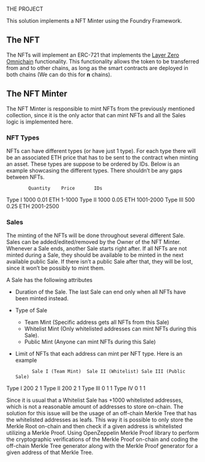 THE PROJECT 

This solution implements a NFT Minter using the Foundry Framework.


## The NFT

The NFTs will implement an ERC-721 that implements the [Layer Zero Omnichain](https://medium.com/layerzero-official/layerzero-an-omnichain-interoperability-protocol-b43d2ae975b6) functionality. 
This functionality allows the token to be transferred from and to other chains, as long as the smart contracts are deployed in both chains (We can do this for **n** chains). 

## The NFT Minter

The NFT Minter is responsible to mint NFTs from the previously mentioned collection, since it is the only actor that can mint NFTs and all the Sales logic is implemented here. 

### NFT Types

NFTs can have different types (or have just 1 type). For each type there will be an associated ETH price that has to be sent to the contract when minting an asset. 
These types are suppose to be ordered by IDs. Below is an example showcasing the different types. There shouldn’t be any gaps between NFTs.

			Quantity	Price		IDs
Type I		1000		0.01 ETH	1-1000
Type II		1000		0.05 ETH	1001-2000
Type III	500			0.25 ETH	2001-2500

### Sales

The minting of the NFTs will be done throughout several different Sale. Sales can be added/edited/removed by the Owner of the NFT Minter. 
Whenever a Sale ends, another Sale starts right after. If all NFTs are not minted during a Sale, they should be available to be minted in the next available public Sale. 
If there isn’t a public Sale after that, they will be lost, since it won’t be possibly to mint them. 

A Sale has the following attributes

- Duration of the Sale. The last Sale can end only when all NFTs have been minted instead.
- Type of Sale
    - Team Mint (Specific address gets all NFTs from this Sale)
    - Whitelist Mint (Only whitelisted addresses can mint NFTs during this Sale).
    - Public Mint (Anyone can mint NFTs during this Sale)
- Limit of NFTs that each address can mint per NFT type. Here is an example

			Sale I (Team Mint)	Sale II (Whitelist)	Sale III (Public Sale)
Type I		200					2					1
Type II		200					2					1
Type III	0					1					1
Type IV		0					1					1

Since it is usual that a Whitelist Sale has +1000 whitelisted addresses, which is not a reasonable amount of addresses to store on-chain. 
The solution for this issue will be the usage of an off-chain Merkle Tree that has the whitelisted addresses as leafs. 
This way it is possible to only store the Merkle Root on-chain and then check if a given address is whitelisted utilizing a Merkle Proof. 
Using OpenZeppelin Merkle Proof library to perform the cryptographic verifications of the Merkle Proof on-chain and coding the off-chain Merkle Tree generator along with the Merkle Proof generator for a given address of that Merkle Tree.